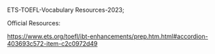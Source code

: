 ETS-TOEFL-Vocabulary Resources-2023;

Official Resources:

https://www.ets.org/toefl/ibt-enhancements/prep.htm.html#accordion-403693c572-item-c2c0972d49
